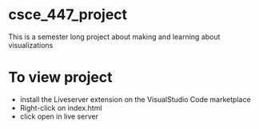 # csce_447_project
This is a semester long project about making and learning about visualizations

# To view project
  - install the Liveserver extension on the VisualStudio Code marketplace
  - Right-click on index.html
  - click open in live server

